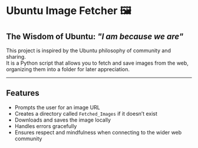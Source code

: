 # Ubuntu Image Fetcher 🖼️

## The Wisdom of Ubuntu: *"I am because we are"*

This project is inspired by the Ubuntu philosophy of community and sharing.  
It is a Python script that allows you to fetch and save images from the web, organizing them into a folder for later appreciation.

---

## Features
- Prompts the user for an image URL  
- Creates a directory called `Fetched_Images` if it doesn’t exist  
- Downloads and saves the image locally  
- Handles errors gracefully  
- Ensures respect and mindfulness when connecting to the wider web community
